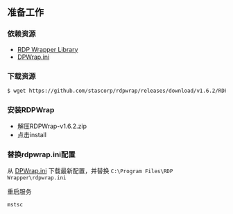 ## 准备工作

### 依赖资源

- [RDP Wrapper Library](https://github.com/stascorp/rdpwrap)
- [DPWrap.ini](https://github.com/sebaxakerhtc/rdpwrap.ini)

### 下载资源

```bash
$ wget https://github.com/stascorp/rdpwrap/releases/download/v1.6.2/RDPWrap-v1.6.2.zip
```

### 安装RDPWrap

- 解压RDPWrap-v1.6.2.zip
- 点击install

### 替换rdpwrap.ini配置

从 [DPWrap.ini](https://github.com/sebaxakerhtc/rdpwrap.ini) 下载最新配置，并替换 `C:\Program Files\RDP Wrapper\rdpwrap.ini`

重启服务

`mstsc`



